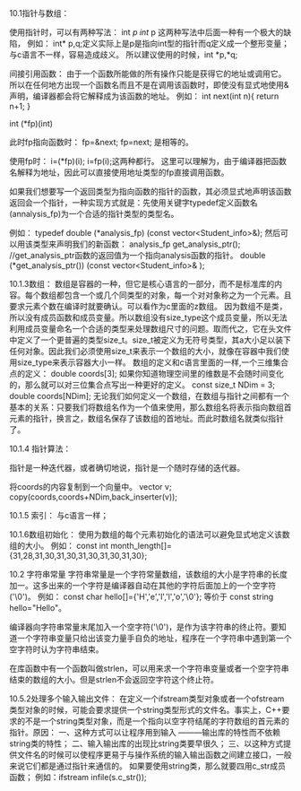 10.1指针与数组：

使用指针时，可以有两种写法：
int *p
int* p
这两种写法中后面一种有一个极大的缺陷，
例如：
int* p,q;定义实际上是p是指向int型的指针而q定义成一个整形变量；
与c语言不一样，容易造成歧义。
所以建议使用的时候，int *p,*q;

间接引用函数：
由于一个函数所能做的所有操作只能是获得它的地址或调用它。所以在任何地方出现一个函数名而且不是在调用该函数时，即使没有显式地使用&声明，编译器都会将它解释成为该函数的地址。
例如：
int next(int n){
    return n+1;
}

int (*fp)(int)

此时fp指向函数时：
fp=&next;
fp=next; 是相等的。


使用fp时：
i=(*fp)(i);
i=fp(i);这两种都行。
这里可以理解为，由于编译器把函数名解释为地址，因此可以直接使用地址类型的fp直接调用函数。

如果我们想要写一个返回类型为指向函数的指针的函数，其必须显式地声明该函数返回会一个指针，一种实现方式就是：先使用关键字typedef定义函数名(annalysis_fp)为一个合适的指针类型的类型名。

例如：
typedef double (*analysis_fp) (const vector<Student_info>&);
然后可以用该类型来声明我们的新函数：
analysis_fp get_analysis_ptr();
//get_analysis_ptr函数的返回值为一个指向analysis函数的指针。
double (*get_analysis_ptr()) (const vector<Student_info>& );



10.1.3数组：
数组是容器的一种，但它是核心语言的一部分，而不是标准库的内容。每个数组都包含一个或几个同类型的对象，每一个对对象称之为一个元素。且要求元素个数在编译时就要确认。可以看作为c里面的z数组。
因为数组不是类，所以没有成员函数和成员变量。所以数组没有size_type这个成员变量，所以无法利用成员变量命名一个合适的类型来处理数组尺寸的问题。取而代之，它在<cstddef>头文件中定义了一个更普遍的类型size_t。size_t被定义为无符号类型，其a大小足以装下任何对象。因此我们必须使用size_t来表示一个数组的大小，就像在容器中我们使用size_type来表示容器大小一样。
数组的定义和c语言里面的一样,一个三维集合点的定义：
double coords[3];
如果你知道物理空间里的维数是不会随时间变化的，那么就可以对三位集合点写出一种更好的定义。
const size_t NDim = 3;
double coords[NDim];
无论我们如何定义一个数组，在数组与指针之间都有一个基本的关系：只要我们将数组名作为一个值来使用，那么数组名将表示指向数组首元素的指针，换言之，数组名保存了该数组的首地址。而此时数组名就类似指针了。

10.1.4 指针算法：

指针是一种迭代器，或者确切地说，指针是一个随时存储的迭代器。

将coords的内容复制到一个向量中。
vector<double> v;
copy(coords,coords+NDim,back_inserter(v));

10.1.5 索引：
与c语言一样；

10.1.6数组初始化：
使用为数组的每个元素初始化的语法可以避免显式地定义该数组的大小。
例如：
const int month_length[]={31,28,31,30,31,30,31,30,31,30,31,30};


10.2 字符串常量
字符串常量是一个字符常量数组，该数组的大小是字符串的长度加一。这多出来的一个字符是编译器自动在其他的字符后面加上的一个空字符('\0')。
例如：
const char hello[]={'H','e','l','l','o','\0'};
等价于 const string hello="Hello"。

编译器向字符串常量末尾加入一个空字符('\0')，是作为该字符串的终止符。要知道一个字符串变量只给出该变力量手自负的地址，程序在一个字符串中遇到第一个空字符时认为字符串结束。

在<cstring>库函数中有一个函数叫做strlen，可以用来求一个字符串变量或者一个空字符串结束的数组的大小。但是strlen不会返回空字符这个终止符。

10.5.2处理多个输入输出文件：
在定义一个ifstream类型对象或者一个ofstream类型对象的时候，可能会要求提供一个string类型形式的文件名。事实上，C++要求的不是一个string类型对象，而是一个指向以空字符结尾的字符数组的首元素的指针。原因：
  一、这种方式可以让程序用到输入 ———输出库的特性而不依赖string类的特性；
  二、输入输出库的出现比string类要早很久；
  三、以这种方式提供文件名的时候可以使程序更易于与操作系统的输入输出函数之间建立接口，一般来说它们都是通过指针来通信的。
  如果要使用string类，那么就要四用c_str成员函数；
  例如：ifstream infile(s.c_str());